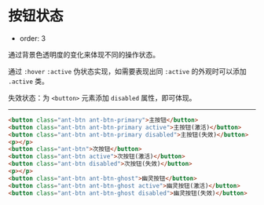 # 按钮状态

- order: 3

通过背景色透明度的变化来体现不同的操作状态。

通过 `:hover` `:active` 伪状态实现，如需要表现出同 `:active` 的外观时可以添加 `.active` 类。

失效状态：为 `<button>` 元素添加 `disabled` 属性，即可体现。

---

````html
<button class="ant-btn ant-btn-primary">主按钮</button>
<button class="ant-btn ant-btn-primary active">主按钮(激活)</button>
<button class="ant-btn ant-btn-primary disabled">主按钮(失效)</button>
<p></p>
<button class="ant-btn">次按钮</button>
<button class="ant-btn active">次按钮(激活)</button>
<button class="ant-btn disabled">次按钮(失效)</button>
<p></p>
<button class="ant-btn ant-btn-ghost">幽灵按钮</button>
<button class="ant-btn ant-btn-ghost active">幽灵按钮(激活)</button>
<button class="ant-btn ant-btn-ghost disabled">幽灵按钮(失效)</button>
````
